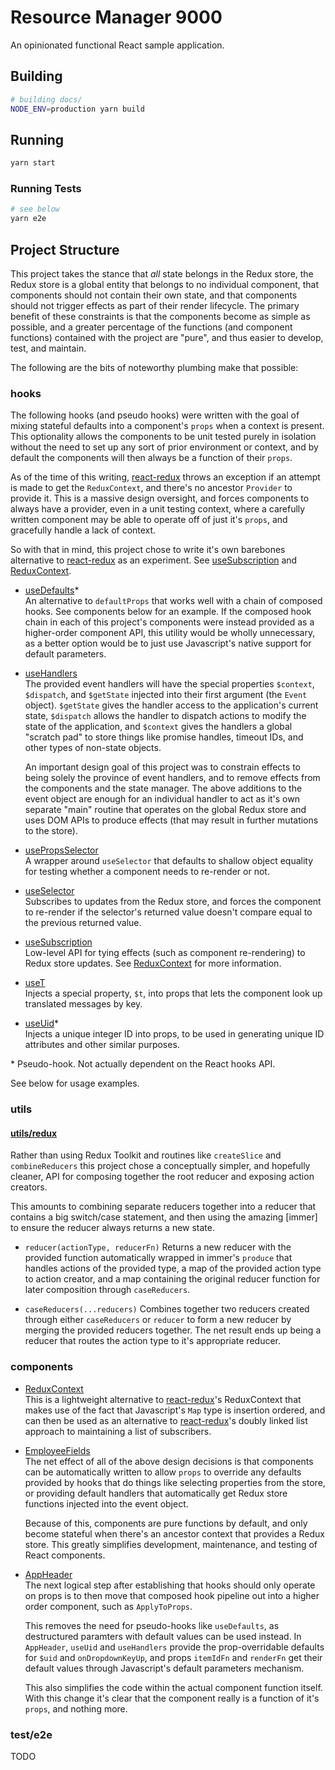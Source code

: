 # Resource Manager 9000

An opinionated functional React sample application.

## Building

```bash
# building docs/
NODE_ENV=production yarn build
```

## Running

```bash
yarn start
```

### Running Tests

```bash
# see below
yarn e2e
```

## Project Structure

This project takes the stance that _all_ state belongs in the Redux store, the Redux store is a global entity that belongs to no individual component, that components should not contain their own state, and that components should not trigger effects as part of their render lifecycle. The primary benefit of these constraints is that the components become as simple as possible, and a greater percentage of the functions (and component functions) contained with the project are "pure", and thus easier to develop, test, and maintain. 

The following are the bits of noteworthy plumbing make that possible:

### hooks

The following hooks (and pseudo hooks) were written with the goal of mixing stateful defaults into a component's `props` when a context is present. This optionality allows the components to be unit tested purely in isolation without the need to set up any sort of prior environment or context, and by default the components will then always be a function of their `props`.

As of the time of this writing, [react-redux] throws an exception if an attempt is made to get the `ReduxContext`, and there's no ancestor `Provider` to provide it. This is a massive design oversight, and forces components to always have a provider, even in a unit testing context, where a carefully written component may be able to operate off of just it's `props`, and gracefully handle a lack of context.

So with that in mind, this project chose to write it's own barebones alternative to [react-redux] as an experiment. See [useSubscription] and [ReduxContext].

* [useDefaults]*   
  An alternative to `defaultProps` that works well with a chain of composed hooks. See components below for an example. If the composed hook chain in each of this project's components were instead provided as a higher-order component API, this utility would be wholly unnecessary, as a better option would be to just use Javascript's native support for default parameters.

* [useHandlers]  
  The provided event handlers will have the special properties `$context`, `$dispatch`, and `$getState` injected into their first argument (the `Event` object). `$getState` gives the handler access to the application's current state, `$dispatch` allows the handler to dispatch actions to modify the state of the application, and `$context` gives the handlers a global "scratch pad" to store things like promise handles, timeout IDs, and other types of non-state objects.

  An important design goal of this project was to constrain effects to being solely the province of event handlers, and to remove effects from the components and the state manager. The above additions to the event object are enough for an individual handler to act as it's own separate "main" routine that operates on the global Redux store and uses DOM APIs to produce effects (that may result in further mutations to the store).

* [usePropsSelector]  
  A wrapper around `useSelector` that defaults to shallow object equality for testing whether a component needs to re-render or not. 

* [useSelector]  
  Subscribes to updates from the Redux store, and forces the component to re-render if the selector's returned value doesn't compare equal to the previous returned value.

* [useSubscription]  
  Low-level API for tying effects (such as component re-rendering) to Redux store updates. See [ReduxContext] for more information.

* [useT]  
  Injects a special property, `$t`, into props that lets the component look up translated messages by key.

* [useUid]*  
  Injects a unique integer ID into props, to be used in generating unique ID attributes and other similar purposes.

\* Pseudo-hook. Not actually dependent on the React hooks API.

See below for usage examples.

### utils

#### [utils/redux]

Rather than using Redux Toolkit and routines like `createSlice` and `combineReducers` this project chose a conceptually simpler, and hopefully cleaner, API for composing together the root reducer and exposing action creators.

This amounts to combining separate reducers together into a reducer that contains a big switch/case statement, and then using the amazing [immer] to ensure the reducer always returns a new state.

* `reducer(actionType, reducerFn)`
  Returns a new reducer with the provided function automatically wrapped in immer's `produce` that handles actions of the provided type, a map of the provided action type to action creator, and a map containing the original reducer function for later composition through `caseReducers`.

* `caseReducers(...reducers)`
  Combines together two reducers created through either `caseReducers` or `reducer` to form a new reducer by merging the provided reducers together. The net result ends up being a reducer that routes the action type to it's appropriate reducer.

### components

* [ReduxContext]  
  This is a lightweight alternative to [react-redux]'s ReduxContext that makes use of the fact that Javascript's `Map` type is insertion ordered, and can then be used as an alternative to [react-redux]'s doubly linked list approach to maintaining a list of subscribers.

* [EmployeeFields]  
  The net effect of all of the above design decisions is that components can be automatically written to allow `props` to override any defaults provided by hooks that do things like selecting properties from the store, or providing default handlers that automatically get Redux store functions injected into the event object. 

  Because of this, components are pure functions by default, and only become stateful when there's an ancestor context that provides a Redux store. This greatly simplifies development, maintenance, and testing of React components.

* [AppHeader]  
  The next logical step after establishing that hooks should only operate on props is to then move that composed hook pipeline out into a higher order component, such as `ApplyToProps`.
  
  This removes the need for pseudo-hooks like `useDefaults`, as destructured paramters with default values can be used instead. In `AppHeader`, `useUid` and `useHandlers` provide the prop-overridable defaults for `$uid` and `onDropdownKeyUp`, and props `itemIdFn` and `renderFn` get their default values through Javascript's default parameters mechanism.

  This also simplifies the code within the actual component function itself. With this change it's clear that the component really is a function of it's `props`, and nothing more. 


### test/e2e

TODO

[react-redux]: https://react-redux.js.org/

[useDefaults]: ./src/hooks/useDefaults.js
[useHandlers]: ./src/hooks/useHandlers.js
[usePropsSelector]: ./src/hooks/usePropsSelector.js
[useSelector]: ./src/hooks/useSelector.js
[useSubscription]: ./src/hooks/useSubscription.js
[useT]: ./src/hooks/useT.js
[useUid]: ./src/hooks/useUid.js

[ReduxContext]: ./src/components/ReduxContext.jsx
[EmployeeFields]: ./src/components/EmployeeFields.jsx
[AppHeader]: ./src/components/AppHeader.jsx

[utils/redux]: ./src/utils/redux.js

